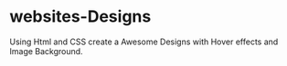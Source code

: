 # websites-Designs

Using Html and CSS create a Awesome Designs with Hover effects and Image Background.

